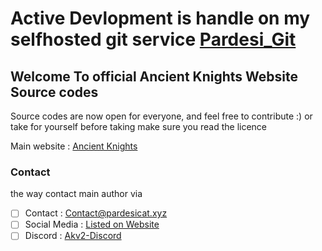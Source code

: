 # Active Devlopment is handle on my selfhosted git service [Pardesi_Git](https://git.pardesicat.xyz/pardesicat/ancientknightswebsite.git)

## Welcome To official Ancient Knights Website Source codes

Source codes are now open for everyone, and feel free to contribute :) or take for yourself
before taking make sure you read the licence

Main website : [Ancient Knights](https://ak.pardesicat.xyz)

### Contact
  the way contact main author via
  - [ ] Contact : [Contact@pardesicat.xyz](mailto:contact@pardesicat.xyz)
  - [ ] Social Media : [Listed on Website](https://pardesicat.xyz/social.html)
  - [ ] Discord : [Akv2-Discord](https://discord.pardesicat.xyz)
